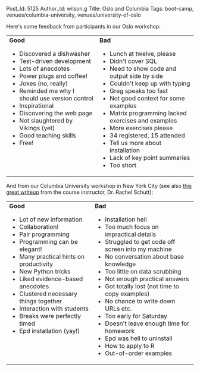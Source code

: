 Post_Id: 5125
Author_Id: wilson.g
Title: Oslo and Columbia
Tags: boot-camp, venues/columbia-university, venues/university-of-oslo

<p>Here's some feedback from participants in our Oslo workshop:</p>
<table>
<tbody>
<tr>
<td valign="top"><strong>Good</strong>
<ul>
<li>Discovered a dishwasher</li>
<li>Test-driven development</li>
<li>Lots of anecdotes</li>
<li>Power plugs and coffee!</li>
<li>Jokes (no, really)</li>
<li>Reminded me why I should use version control</li>
<li>Inspirational</li>
<li>Discovering the web page</li>
<li>Not slaughtered by Vikings (yet)</li>
<li>Good teaching skills</li>
<li>Free!</li>
</ul>
</td>
<td valign="top"><strong>Bad</strong>
<ul>
<li>Lunch at twelve, please</li>
<li>Didn't cover SQL</li>
<li>Need to show code and output side by side</li>
<li>Couldn't keep up with typing</li>
<li>Greg speaks too fast</li>
<li>Not good context for some examples</li>
<li>Matrix programming lacked exercises and examples</li>
<li>More exercises please</li>
<li>34 registered, 15 attended</li>
<li>Tell us more about installation</li>
<li>Lack of key point summaries</li>
<li>Too short</li>
</ul>
</td>
</tr>
</tbody>
</table>
<p>And from our Columbia University workshop in New York City (see also <a href="http://columbiadatascience.wordpress.com/2012/10/01/on-language-religion-and-next-gen-data-scientists/">this great writeup</a> from the course instructor, Dr. Rachel Schutt):</p>
<table>
<tbody>
<tr>
<td valign="top"><strong>Good</strong>
<ul>
<li>Lot of new information</li>
<li>Collaboration!</li>
<li>Pair programming</li>
<li>Programming can be elegant!</li>
<li>Many practical hints on productivity</li>
<li>New Python tricks</li>
<li>Liked evidence-based anecdotes</li>
<li>Clustered necessary things together</li>
<li>Interaction with students</li>
<li>Breaks were perfectly timed</li>
<li>Epd installation (yay!)</li>
</ul>
</td>
<td valign="top"><strong>Bad</strong>
<ul>
<li>Installation hell</li>
<li>Too much focus on impractical details</li>
<li>Struggled to get code off screen into my machine</li>
<li>No conversation about base knowledge</li>
<li>Too little on data scrubbing</li>
<li>Not enough practical answers</li>
<li>Got totally lost (not time to copy examples)</li>
<li>No chance to write down URLs etc.</li>
<li>Too early for Saturday</li>
<li>Doesn't leave enough time for homework</li>
<li>Epd was hell to uninstall</li>
<li>How to apply to R</li>
<li>Out-of-order examples</li>
</ul>
</td>
</tr>
</tbody>
</table>
